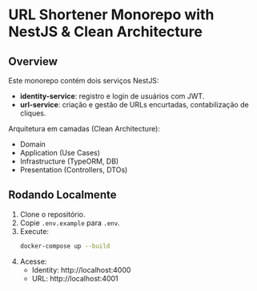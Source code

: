# URL Shortener Monorepo with NestJS & Clean Architecture

## Overview

Este monorepo contém dois serviços NestJS:

- **identity-service**: registro e login de usuários com JWT.
- **url-service**: criação e gestão de URLs encurtadas, contabilização de cliques.

Arquitetura em camadas (Clean Architecture):

- Domain
- Application (Use Cases)
- Infrastructure (TypeORM, DB)
- Presentation (Controllers, DTOs)

## Rodando Localmente

1. Clone o repositório.
2. Copie `.env.example` para `.env`.
3. Execute:
   ```bash
   docker-compose up --build
   ```
4. Acesse:
   - Identity: http://localhost:4000
   - URL: http://localhost:4001
